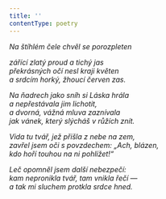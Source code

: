 ```yaml
---
title: ''
contentType: poetry
---
```


<section>

_Na štíhlém čele chvěl se porozpleten_

_zářící zlatý proud a tichý jas  
překrásných očí nesl kraji květen  
a srdcím horký, žhoucí červen zas._

</section>

<section>

_Na ňadrech jako sníh si Láska hrála  
a nepřestávala jim lichotit,  
a dvorná, vážná mluva zaznívala  
jak vánek, který slýcháš v růžích znít._

</section>

<section>

_Vida tu tvář, jež přišla z nebe na zem,  
zavřel jsem oči s povzdechem: „Ach, blázen,  
kdo hoří touhou na ni pohlížet!“_

</section>

<section>

_Leč opomněl jsem další nebezpečí:  
kam nepronikla tvář, tam vnikla řečí —  
a tak mi sluchem protkla srdce hned._

</section>
